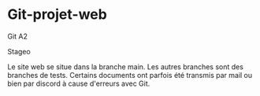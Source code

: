 # Git-projet-web
Git A2 

Stageo

Le site web se situe dans la branche main.
Les autres branches sont des branches de tests. 
Certains documents ont parfois été transmis par mail ou bien par discord à cause d'erreurs avec Git. 